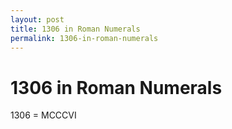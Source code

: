 ```yaml
---
layout: post
title: 1306 in Roman Numerals
permalink: 1306-in-roman-numerals
---
```


# 1306 in Roman Numerals

1306 = MCCCVI
